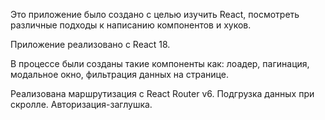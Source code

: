 Это приложение было создано с целью изучить React, посмотреть различные подходы к написанию компонентов и хуков.

Приложение реализовано с React 18.
           
           
В процессе были созданы такие компоненты как: лоадер, пагинация, модальное окно, фильтрация данных на странице.

Реализована маршрутизация с React Router v6. Подгрузка данных при скролле. Авторизация-заглушка.